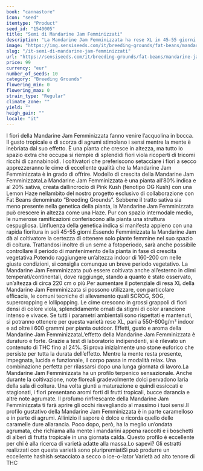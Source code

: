```yaml
---
book: "cannastore"
icon: "seed"
itemtype: "Product"
seed_id: "1540005"
title: "Semi di Mandarine Jam Femminizzati"
description: "La Mandarine Jam Femminizzata ha rese XL in 45-55 giorni di fioritura. Bellezza e sapore mozzafiato. Le cime viola e i sapori tropicali rubano la scena."
image: "https://img.sensiseeds.com/it/breeding-grounds/fat-beans/mandarine-jam-feminizzati-image.png"
slug: "/it-semi-di-mandarine-jam-femminizzati"
url: "https://sensiseeds.com/it/breeding-grounds/fat-beans/mandarine-jam-feminizzati?a_aid=cannastore"
price: 99
currency: "eur"
number_of_seeds: 10
category: "Breeding Grounds"
flowering_min: 0
flowering_max: 0
strain_type: "Regular"
climate_zone: ""
yield: ""
heigh_gain: ""
locale: "it"
---
```

I fiori della Mandarine Jam Femminizzata fanno venire l’acquolina in bocca. Il gusto tropicale e di scorza di agrumi stimolano i sensi mentre la mente è inebriata dal suo effetto. È una pianta che cresce in altezza, ma tutto lo spazio extra che occupa si riempie di splendidi fiori viola ricoperti di tricomi ricchi di cannabinoidi. I coltivatori che preferiscono setacciare i fiori a secco apprezzeranno le cime di eccellente qualità che la Mandarine Jam Femminizzata è in grado di offrire. Modello di crescita della Mandarine Jam FemminizzataLa Mandarine Jam Femminizzata è una pianta all’80% indica e al 20% sativa, creata dallincrocio di Pink Kush (fenotipo OG Kush) con una Lemon Haze nellambito del nostro progetto esclusivo di collaborazione con Fat Beans denominato “Breeding Grounds”. Sebbene il tratto sativa sia meno presente nella genetica della pianta, la Mandarine Jam Femminizzata può crescere in altezza come una Haze. Pur con spazio internodale medio, le numerose ramificazioni conferiscono alla pianta una struttura cespugliosa. Linfluenza della genetica indica si manifesta appieno con una rapida fioritura in soli 45-55 giorni.Essendo Femminizzata la Mandarine Jam dà al coltivatore la certezza di ottenere solo piante femmine nel suo spazio di coltura. Trattandosi inoltre di un seme a fotoperiodo, sarà anche possibile controllare il periodo di mantenimento della pianta in fase di crescita vegetativa.Potendo raggiungere un’altezza indoor di 160-200 cm nelle giuste condizioni, si consiglia comunque un breve periodo vegetativo. La Mandarine Jam Femminizzata può essere coltivata anche all’esterno in climi temperati/continentali, dove raggiunge, stando a quanto è stato osservato, un’altezza di circa 220 cm o più.Per aumentare il potenziale di resa XL della Mandarine Jam Femminizzata si possono utilizzare, con particolare efficacia, le comuni tecniche di allevamento quali SCROG, SOG, supercropping e lollipopping. Le cime crescono in grossi grappoli di fiori densi di colore viola, splendidamente ornati da stigmi di color arancione intenso e vivace. Se tutti i parametri ambientali sono rispettati e mantenuti, si potranno ottenere per questa varietà rese XL, pari a 550-600g/m² indoor e ad oltre i 600 grammi per pianta outdoor. Effetti, gusto e aroma della Mandarine Jam FemminizzataL’effetto della Mandarine Jam Femminizzata è duraturo e forte. Grazie a test di laboratorio indipendenti, si è rilevato un contenuto di THC fino al 24%. Si prova inizialmente uno stone euforico che persiste per tutta la durata dell’effetto. Mentre la mente resta presente, impegnata, lucida e funzionale, il corpo passa in modalità relax. Una combinazione perfetta per rilassarsi dopo una lunga giornata di lavoro.La Mandarine Jam Femminizzata ha un profilo terpenico sensazionale. Anche durante la coltivazione, note floreali gradevolmente dolci pervadono laria della sala di coltura. Una volta giunti a maturazione e quindi essiccati e stagionati, i fiori presentano aromi forti di frutti tropicali, bucce darancia e altre note agrumate. Il profumo rinfrescante della Mandarine Jam Femminizzata ti farà aprire gli occhi risvegliando al massimo i tuoi sensi.Il profilo gustativo della Mandarine Jam Femminizzata è in parte caramelloso e in parte di agrumi. Allinizio il sapore è dolce e ricorda quello delle caramelle dure allarancia. Poco dopo, però, ha la meglio un’ondata agrumata, che richiama alla mente i mandarini appena raccolti e i boschetti di alberi di frutta tropicale in una giornata calda. Questo profilo è eccellente per chi è alla ricerca di varietà adatte alla massa.Lo sapevi? Gli estratti realizzati con questa varietà sono pluripremiatiSi può produrre un eccellente hashish setacciato a secco o ice-o-lator Varietà ad alto tenore di THC
